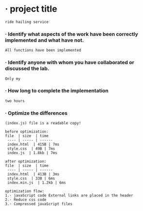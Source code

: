 # · project title
```
ride hailing service
```

###  ·  Identify what aspects of the work have been correctly implemented and what have not.
```
All functions have been implemented
```

### · Identify anyone with whom you have collaborated or discussed the lab.
```
Only my
```

### · How long to complete the implementation
```
two hours
```

### · Optimize the differences
```
(index.js) file is a readable copy!

before optimization:
file  | size  | time
 ---- | ----- | ------  
 index.html  | 415B | 7ms
 style.css  | 49B | 7ms 
 index.js  | 1.8kb | 7ms  

after optimization:
file  | size  | time
 ---- | ----- | ------  
 index.html  | 413B | 3ms
 style.css  | 33B | 6ms 
 index.min.js  | 1.2kb | 6ms  

optimization flow:
1.· javaScript code External links are placed in the header
2.· Reduce css code
3.· Compressed javaScript files
```

